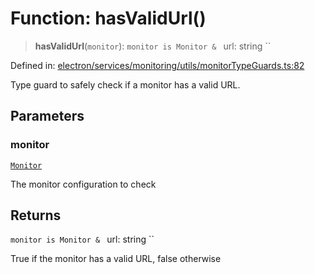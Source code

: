 # Function: hasValidUrl()

> **hasValidUrl**(`monitor`): `monitor is Monitor & ` url: string ``

Defined in: [electron/services/monitoring/utils/monitorTypeGuards.ts:82](https://github.com/Nick2bad4u/Uptime-Watcher/blob/8a1973382d5fe14c52996ecda381894eb7ecd4a6/electron/services/monitoring/utils/monitorTypeGuards.ts#L82)

Type guard to safely check if a monitor has a valid URL.

## Parameters

### monitor

[`Monitor`](../../../../../../shared/types/interfaces/Monitor.md)

The monitor configuration to check

## Returns

`monitor is Monitor & ` url: string ``

True if the monitor has a valid URL, false otherwise
